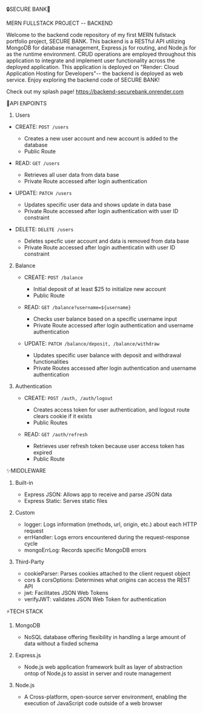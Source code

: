 🔒SECURE BANK🏦 

MERN FULLSTACK PROJECT -- BACKEND

Welcome to the backend code repository of my first MERN fullstack portfolio project, SECURE BANK. This backend is a RESTful API utilizing MongoDB for database management, 
Express.js for routing, and Node.js for as the runtime environment. CRUD operations are employed throughout this application to integrate and implement user functionality across the deployed application.
This application is deployed on "Render: Cloud Application Hosting for Developers"-- the backend is deployed as web service.  Enjoy exploring the backend code of SECURE BANK!

Check out my splash page!
https://backend-securebank.onrender.com

🔗API ENPOINTS

1. Users

 - CREATE: `POST /users`
    - Creates a new user account and new account is added to the database
    - Public Route
      
  - READ: `GET /users`
    - Retrieves all user data from data base
    - Private Route accessed after login authentication
      
  - UPDATE: `PATCH /users`
    - Updates specific user data and shows update in data base
    - Private Route accessed after login authentication with user ID constraint
   
  - DELETE: `DELETE /users`
    - Deletes specfic user account and data is removed from data base
    - Private Route accessed after login authenticatin with user ID constraint 
       
2. Balance
   
   - CREATE: `POST /balance`
     - Initial deposit of at least $25 to initialize new account
     - Public Route
       
    - READ: `GET /balance?username=${username}`
      - Checks user balance based on a specific username input
      - Private Route accessed after login authentication and username authentication
        
    - UPDATE: `PATCH /balance/deposit, /balance/withdraw`
      - Updates specific user balance with deposit and withdrawal functionalities
      - Private Routes accessed after login authentication and username authentication 
       
3. Authentication
   
   - CREATE: `POST /auth, /auth/logout`
     - Creates access token for user authentication, and logout route clears cookie if it exists
     - Public Routes
    
    - READ: `GET /auth/refresh`
      - Retrieves user refresh token because user access token has expired
      - Public Route
     
 ✨MIDDLEWARE

 1. Built-in
    - Express JSON: Allows app to receive and parse JSON data
    - Express Static: Serves static files
      
 2. Custom
    - logger: Logs information (methods, url, origin, etc.) about each HTTP request
    - errHandler: Logs errors encountered during the request-response cycle
    - mongoErrLog: Records specific MongoDB errors
      
 3. Third-Party
    - cookieParser: Parses cookies attached to the client request object
    - cors & corsOptions: Determines what origins can access the REST API
    - jwt: Facilitates JSON Web Tokens
    - verifyJWT: validates JSON Web Token for authentication 

⚡️TECH STACK

  1. MongoDB
     - NoSQL database offering flexibility in handling a large amount of data without a fixded schema

  2. Express.js
     - Node.js web application framework built as layer of abstraction ontop of Node.js to assist in server and route management

  3. Node.js
     -  A Cross-platform, open-source server environment, enabling the execution of JavaScript code outside of a web browser
       


